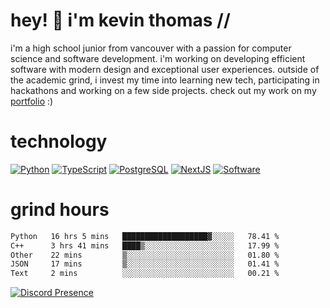 # hey! 👋 i'm kevin thomas //

i'm a high school junior from vancouver with a passion for computer science and software development. i'm working on developing efficient software with modern design and exceptional user experiences. outside of the academic grind, i invest my time into learning new tech, participating in hackathons and working on a few side projects. check out my work on my [portfolio](https://kevinjosethomas.com/) :)

# technology

[![Python](https://i.imgur.com/uJCFGqb.png)](https://kevinthomas.codes/stack)
[![TypeScript](https://i.imgur.com/LlHxpmm.png)](https://kevinthomas.codes/stack)
[![PostgreSQL](https://i.imgur.com/JtHCo5L.png)](https://kevinthomas.codes/stack)
[![NextJS](https://i.imgur.com/S1zqWbT.png)](https://kevinthomas.codes/stack)
[![Software](https://i.imgur.com/cdfHm5u.png)](https://kevinthomas.codes/stack)

# grind hours

<!--START_SECTION:waka-->

```txt
Python   16 hrs 5 mins   ███████████████████▓░░░░░   78.41 %
C++      3 hrs 41 mins   ████▒░░░░░░░░░░░░░░░░░░░░   17.99 %
Other    22 mins         ▒░░░░░░░░░░░░░░░░░░░░░░░░   01.80 %
JSON     17 mins         ▒░░░░░░░░░░░░░░░░░░░░░░░░   01.41 %
Text     2 mins          ░░░░░░░░░░░░░░░░░░░░░░░░░   00.21 %
```

<!--END_SECTION:waka-->

[![Discord Presence](https://lanyard.cnrad.dev/api/418707912836382721)](https:/kevinthomas.codes/)
